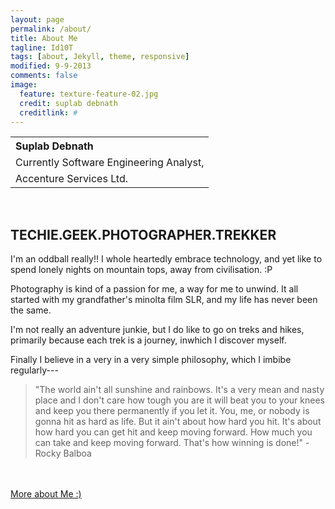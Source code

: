 ```yaml
---
layout: page
permalink: /about/
title: About Me
tagline: Id10T
tags: [about, Jekyll, theme, responsive]
modified: 9-9-2013
comments: false
image:
  feature: texture-feature-02.jpg
  credit: suplab debnath
  creditlink: #
---
```


<table>
<tr align="left"><th><strong>Suplab Debnath</strong></th></tr>
<tr><td>Currently Software Engineering Analyst,</td></tr>
<tr><td>Accenture Services Ltd.</td></tr>
</table>
<br />

## TECHIE.GEEK.PHOTOGRAPHER.TREKKER

  I'm an oddball really!! I whole heartedly embrace technology, and yet like to spend lonely nights on mountain tops, away from civilisation. :P

Photography is kind of a passion for me, a way for me to unwind. It all started with my grandfather's minolta film SLR, and my life has never been the same.

I'm not really an adventure junkie, but I do like to go on treks and hikes, primarily because each trek is a journey, inwhich I discover myself.

Finally I believe in a very in a very simple philosophy, which I imbibe regularly---

<blockquote>"The world ain't all sunshine and rainbows. It's a very mean and nasty place and I don't care how tough you are it will beat you to your knees and keep you there permanently if you let it. You, me, or nobody is gonna hit as hard as life. But it ain't about how hard you hit. It's about how hard you can get hit and keep moving forward. How much you can take and keep moving forward. That's how winning is done!" - Rocky Balboa</blockquote>

<br /><br />
<a markdown="0" href="#" class="btn">More about Me :)</a>
